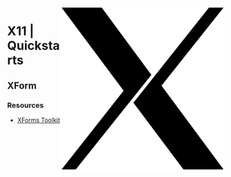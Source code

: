 <img src="assets/X11.svg" alt="X11" style="width: 380px;" align="right">

# X11 | Quickstarts

## XForm

### Resources
- [XForms Toolkit](http://xforms-toolkit.org/)
